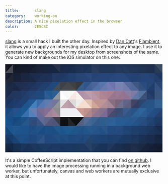 ```yaml
---
title:       slang
category:    working-on
description: A nice pixelation effect in the browser
color:       2E5C8C
---
```


[slang][slang] is a small hack I built the other day. Inspired by
[Dan Catt][revdancat]'s [Flambient][flambient], it allows you to apply an
interesting pixelation effect to any image. I use it to generate new backgrounds
for my desktop from screenshots of the same.
You can kind of make out the iOS simulator on this one:

<div class="image">
  <img src='/img/slang.png' alt='Slang' />
</div>

It's a simple CoffeeScript implementation that you can find [on github][repo].
I would like to have the image processing running in a background web worker,
but unfortunately, canvas and web workers are mutually exclusive at this point.

[slang]:     /working-on/slang/demo.html
[revdancat]: http://revdancatt.com/
[flambient]: http://revdancatt.github.com/Flambient/
[repo]:      http://github.com/robb/slang
